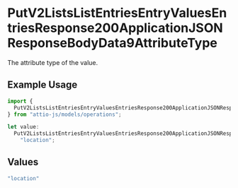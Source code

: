 # PutV2ListsListEntriesEntryValuesEntriesResponse200ApplicationJSONResponseBodyData9AttributeType

The attribute type of the value.

## Example Usage

```typescript
import {
  PutV2ListsListEntriesEntryValuesEntriesResponse200ApplicationJSONResponseBodyData9AttributeType,
} from "attio-js/models/operations";

let value:
  PutV2ListsListEntriesEntryValuesEntriesResponse200ApplicationJSONResponseBodyData9AttributeType =
    "location";
```

## Values

```typescript
"location"
```